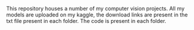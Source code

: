 This repository houses a number of my computer vision projects. All my models are uploaded on my kaggle, the download links are present in the txt file present in each folder. The code is present in each folder.
